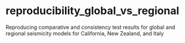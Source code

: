 # reproducibility_global_vs_regional
Reproducing comparative and consistency test results for global and regional seismicity models for California, New Zealand, and Italy
